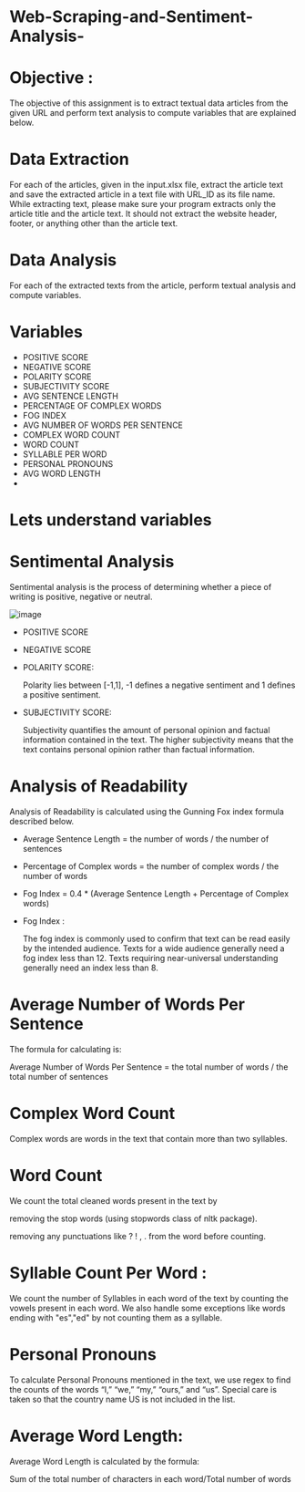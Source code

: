 # Web-Scraping-and-Sentiment-Analysis-

# Objective :

The objective of this assignment is to extract textual data articles from the given URL and perform text analysis to compute variables that are explained below.

# Data Extraction

For each of the articles, given in the input.xlsx file, extract the article text and save the extracted article in a text file with URL_ID as its file name. While extracting text, please make sure your program extracts only the article title and the article text. It should not extract the website header, footer, or anything other than the article text.

# Data Analysis
For each of the extracted texts from the article, perform textual analysis and compute variables.

# Variables
* POSITIVE SCORE
* NEGATIVE SCORE
* POLARITY SCORE
* SUBJECTIVITY SCORE
* AVG SENTENCE LENGTH
* PERCENTAGE OF COMPLEX WORDS
* FOG INDEX
* AVG NUMBER OF WORDS PER SENTENCE
* COMPLEX WORD COUNT
* WORD COUNT
* SYLLABLE PER WORD
* PERSONAL PRONOUNS
* AVG WORD LENGTH
* 
# Lets understand variables

# Sentimental Analysis
Sentimental analysis is the process of determining whether a piece of writing is positive, negative or neutral.

![image](https://user-images.githubusercontent.com/60994606/169444292-9f2a144e-6588-4afb-b7d7-f4bf14df91d6.png)


* POSITIVE SCORE

* NEGATIVE SCORE

* POLARITY SCORE:

  Polarity lies between [-1,1], -1 defines a negative sentiment and 1 defines a positive sentiment.

* SUBJECTIVITY SCORE:

  Subjectivity quantifies the amount of personal opinion and factual information contained in the text.
  The higher subjectivity means that the text contains personal opinion rather than factual information.
  
# Analysis of Readability

Analysis of Readability is calculated using the Gunning Fox index formula described below.
* Average Sentence Length = the number of words / the number of sentences

* Percentage of Complex words = the number of complex words / the number of words

* Fog Index = 0.4 * (Average Sentence Length + Percentage of Complex words)

* Fog Index :

  The fog index is commonly used to confirm that text can be read easily by the intended audience. Texts for a wide audience generally need a fog index less than 12.     Texts requiring near-universal understanding generally need an index less than 8.

# Average Number of Words Per Sentence
The formula for calculating is:

Average Number of Words Per Sentence = the total number of words / the total number of sentences

# Complex Word Count
Complex words are words in the text that contain more than two syllables.

# Word Count

We count the total cleaned words present in the text by

removing the stop words (using stopwords class of nltk package).

removing any punctuations like ? ! , . from the word before counting.

# Syllable Count Per Word :

We count the number of Syllables in each word of the text by counting the vowels present in each word. We also handle some exceptions like words ending with "es","ed" by not counting them as a syllable.

# Personal Pronouns

To calculate Personal Pronouns mentioned in the text, we use regex to find the counts of the words
“I,” “we,” “my,” “ours,” and “us”. Special care is taken so that the country name US is not included in the list.

# Average Word Length:

Average Word Length is calculated by the formula:

Sum of the total number of characters in each word/Total number of words
